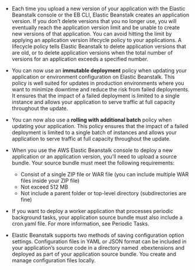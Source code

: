 - Each time you upload a new version of your application with the Elastic Beanstalk console or the EB CLI, Elastic Beanstalk creates an application version. If you don’t delete versions that you no longer use, you will eventually reach the application version limit and be unable to create new versions of that application. You can avoid hitting the limit by applying an application version lifecycle policy to your applications. A lifecycle policy tells Elastic Beanstalk to delete application versions that are old, or to delete application versions when the total number of versions for an application exceeds a specified number.

- You can now use an **immutable deployment** policy when updating your application or environment configuration on Elastic Beanstalk. This policy is well suited for updates in production environments where you want to minimize downtime and reduce the risk from failed deployments. It ensures that the impact of a failed deployment is limited to a single instance and allows your application to serve traffic at full capacity throughout the update.

- You can now also use a **rolling with additional batch** policy when updating your application. This policy ensures that the impact of a failed deployment is limited to a single batch of instances and allows your application to serve traffic at full capacity throughout the update.

- When you use the AWS Elastic Beanstalk console to deploy a new application or an application version, you’ll need to upload a source bundle. Your source bundle must meet the following requirements:

  - Consist of a single ZIP file or WAR file (you can include multiple WAR files inside your ZIP file)
  - Not exceed 512 MB
  - Not include a parent folder or top-level directory (subdirectories are fine)

- If you want to deploy a worker application that processes periodic background tasks, your application source bundle must also include a cron.yaml file. For more information, see Periodic Tasks.

- Elastic Beanstalk supports two methods of saving configuration option settings. Configuration files in YAML or JSON format can be included in your application’s source code in a directory named .ebextensions and deployed as part of your application source bundle. You create and manage configuration files locally.
